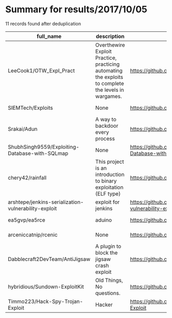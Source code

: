 
# Summary for results/2017/10/05
    
11 records found after deduplication

| full_name | description | html_url | matched_list | matched_count | pushed_at | size | stargazers_count | language | forks_count |
|------------------------------------------------------|------------------------------------------------------------------------------------------------------|-------------------------------------------------------------------------|----------------|-----------------|---------------------------|--------|--------------------|------------|---------------|
| LeeCook1/OTW_Expl_Pract | Overthewire Exploit Practice, practicing automating the exploits to complete the levels in wargames. | https://github.com/LeeCook1/OTW_Expl_Pract | ['exploit'] | 1 | 2017-10-05 09:48:56+00:00 | 4 | 0 | Shell | 0 |
| SIEMTech/Exploits | None | https://github.com/SIEMTech/Exploits | ['exploit'] | 1 | 2017-10-05 02:00:54+00:00 | 0 | 0 | | 0 |
| Srakai/Adun | A way to backdoor every process | https://github.com/Srakai/Adun | ['shellcode'] | 1 | 2017-10-05 12:58:56+00:00 | 4657 | 36 | C | 10 |
| ShubhSingh9559/Exploiting-Database-with-SQLmap | None | https://github.com/ShubhSingh9559/Exploiting-Database-with-SQLmap | ['exploit'] | 1 | 2017-10-05 07:25:42+00:00 | 0 | 0 | | 0 |
| chery42/rainfall | This project is an introduction to binary exploitation (ELF type) | https://github.com/chery42/rainfall | ['exploit'] | 1 | 2017-10-05 11:13:23+00:00 | 0 | 0 | | 0 |
| arshtepe/jenkins-serialization-vulnerability-exploit | exploit for jenkins | https://github.com/arshtepe/jenkins-serialization-vulnerability-exploit | ['exploit'] | 1 | 2017-10-05 13:22:49+00:00 | 8 | 1 | Java | 0 |
| ea5gvp/ea5rce | aduino | https://github.com/ea5gvp/ea5rce | ['rce'] | 1 | 2017-10-05 11:23:09+00:00 | 0 | 0 | nan | 0 |
| arceniccatnip/rcenic | None | https://github.com/arceniccatnip/rcenic | ['rce'] | 1 | 2017-10-05 20:46:13+00:00 | 0 | 0 | nan | 0 |
| Dabblecraft2DevTeam/AntiJigsaw | A plugin to block the jigsaw crash exploit | https://github.com/Dabblecraft2DevTeam/AntiJigsaw | ['exploit'] | 1 | 2017-10-05 16:52:12+00:00 | 2 | 0 | Java | 4 |
| hybridious/Sundown-ExploitKit | Old Things, No questions. | https://github.com/hybridious/Sundown-ExploitKit | ['exploit'] | 1 | 2017-10-05 01:11:55+00:00 | 2099 | 0 | PHP | 3 |
| Timmo223/Hack-Spy-Trojan-Exploit | Hacker | https://github.com/Timmo223/Hack-Spy-Trojan-Exploit | ['exploit'] | 1 | 2017-10-05 20:22:17+00:00 | 1 | 0 | | 0 |
